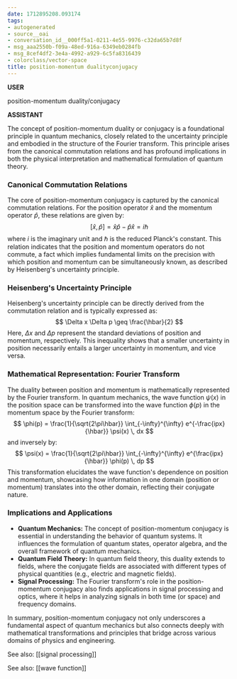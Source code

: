 ```yaml
---
date: 1712895208.093174
tags:
- autogenerated
- source__oai
- conversation_id__000ff5a1-0211-4e55-9976-c32da65b7d8f
- msg_aaa2550b-f09a-48ed-916a-6349eb0284fb
- msg_8cef4df2-3e4a-4992-a929-6c5fa8316439
- colorclass/vector-space
title: position-momentum dualityconjugacy
---
```


**USER**

position-momentum duality/conjugacy


**ASSISTANT**

The concept of position-momentum duality or conjugacy is a foundational principle in quantum mechanics, closely related to the uncertainty principle and embodied in the structure of the Fourier transform. This principle arises from the canonical commutation relations and has profound implications in both the physical interpretation and mathematical formulation of quantum theory.

### Canonical Commutation Relations

The core of position-momentum conjugacy is captured by the canonical commutation relations. For the position operator $\hat{x}$ and the momentum operator $\hat{p}$, these relations are given by:
$$
[\hat{x}, \hat{p}] = \hat{x}\hat{p} - \hat{p}\hat{x} = i\hbar
$$
where $i$ is the imaginary unit and $\hbar$ is the reduced Planck's constant. This relation indicates that the position and momentum operators do not commute, a fact which implies fundamental limits on the precision with which position and momentum can be simultaneously known, as described by Heisenberg's uncertainty principle.

### Heisenberg's Uncertainty Principle

Heisenberg's uncertainty principle can be directly derived from the commutation relation and is typically expressed as:
$$
\Delta x \Delta p \geq \frac{\hbar}{2}
$$
Here, $\Delta x$ and $\Delta p$ represent the standard deviations of position and momentum, respectively. This inequality shows that a smaller uncertainty in position necessarily entails a larger uncertainty in momentum, and vice versa.

### Mathematical Representation: Fourier Transform

The duality between position and momentum is mathematically represented by the Fourier transform. In quantum mechanics, the wave function $\psi(x)$ in the position space can be transformed into the wave function $\phi(p)$ in the momentum space by the Fourier transform:
$$
\phi(p) = \frac{1}{\sqrt{2\pi\hbar}} \int_{-\infty}^{\infty} e^{-\frac{ipx}{\hbar}} \psi(x) \, dx
$$
and inversely by:
$$
\psi(x) = \frac{1}{\sqrt{2\pi\hbar}} \int_{-\infty}^{\infty} e^{\frac{ipx}{\hbar}} \phi(p) \, dp
$$
This transformation elucidates the wave function's dependence on position and momentum, showcasing how information in one domain (position or momentum) translates into the other domain, reflecting their conjugate nature.

### Implications and Applications

- **Quantum Mechanics:** The concept of position-momentum conjugacy is essential in understanding the behavior of quantum systems. It influences the formulation of quantum states, operator algebra, and the overall framework of quantum mechanics.
- **Quantum Field Theory:** In quantum field theory, this duality extends to fields, where the conjugate fields are associated with different types of physical quantities (e.g., electric and magnetic fields).
- **Signal Processing:** The Fourier transform's role in the position-momentum conjugacy also finds applications in signal processing and optics, where it helps in analyzing signals in both time (or space) and frequency domains.

In summary, position-momentum conjugacy not only underscores a fundamental aspect of quantum mechanics but also connects deeply with mathematical transformations and principles that bridge across various domains of physics and engineering.

See also: [[signal processing]]


See also: [[wave function]]